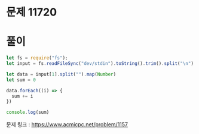 # 문제 11720



# 풀이
```javascript
let fs = require("fs");
let input = fs.readFileSync("dev/stdin").toString().trim().split("\n")

let data = input[1].split("").map(Number)
let sum = 0

data.forEach((i) => {
  sum += i
})

console.log(sum)
```

문제 링크 : https://www.acmicpc.net/problem/1157